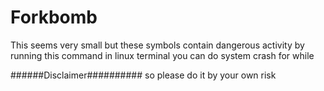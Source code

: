 # Forkbomb


This seems very small but these symbols contain dangerous activity 
by running this command in linux terminal
you can do system crash for while

######Disclaimer##########
so please do it by your own risk 
